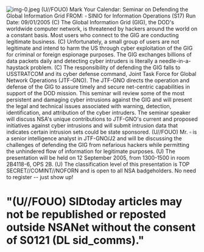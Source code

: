 ![img-0.jpeg](img-0.jpeg)
(U//FOUO) Mark Your Calendar: Seminar on Defending the Global Information Grid
FROM: $\square$
SINIO for Information Operations (S17)
Run Date: 09/01/2005
(C) The Global Information Grid (GIG), the DOD's worldwide computer network, is threatened by hackers around the world on a constant basis. Most users who connect to the GIG are conducting legitimate business.
(C) Unfortunately, a small group of users are not legitimate and intend to harm the US through cyber exploitation of the GIG for criminal or foreign espionage purposes. The GIG exchanges billions of data packets daily and detecting cyber intruders is literally a needle-in-a-haystack problem.
(C) The responsibility of defending the GIG falls to USSTRATCOM and its cyber defense command, Joint Task Force for Global Network Operations (JTF-GNO). The JTF-GNO directs the operation and defense of the GIG to assure timely and secure net-centric capabilities in support of the DOD mission. This seminar will review some of the most persistent and damaging cyber intrusions against the GIG and will present the legal and technical issues associated with warning, detection, identification, and attribution of the cyber intruders. The seminar speaker will discuss NSA's unique contributions to JTF-GNO's current and proposed initiatives against cyber intrusions and will submit intrusion data that indicates certain intrusion sets could be state sponsored.
(U//FOUO) Mr. $\square$ is a senior intelligence analyst in JTF-GNO/J2 and will be discussing the challenges of defending the GIG from nefarious hackers while permitting the unhindered flow of information for legitimate purposes.
(U) The presentation will be held on 12 September 2005, from 1300-1500 in room 2B4118-6, OPS 2B.
(U) The classification level of this presentation is TOP SECRET//COMINT//NOFORN and is open to all NSA badgeholders. No need to register -- just show up!

# "(U//FOUO) SIDtoday articles may not be republished or reposted outside NSANet without the consent of S0121 (DL sid_comms)."
